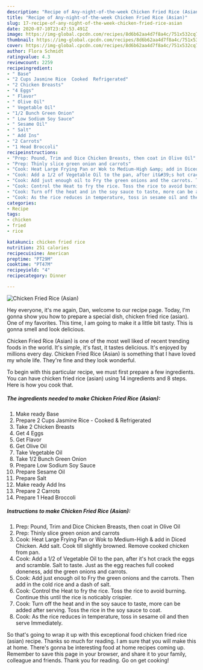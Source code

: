 ```yaml
---
description: "Recipe of Any-night-of-the-week Chicken Fried Rice (Asian)"
title: "Recipe of Any-night-of-the-week Chicken Fried Rice (Asian)"
slug: 17-recipe-of-any-night-of-the-week-chicken-fried-rice-asian
date: 2020-07-10T23:47:53.491Z
image: https://img-global.cpcdn.com/recipes/8d6b62aa4d7f8a4c/751x532cq70/chicken-fried-rice-asian-recipe-main-photo.jpg
thumbnail: https://img-global.cpcdn.com/recipes/8d6b62aa4d7f8a4c/751x532cq70/chicken-fried-rice-asian-recipe-main-photo.jpg
cover: https://img-global.cpcdn.com/recipes/8d6b62aa4d7f8a4c/751x532cq70/chicken-fried-rice-asian-recipe-main-photo.jpg
author: Flora Schmidt
ratingvalue: 4.3
reviewcount: 2259
recipeingredient:
- " Base"
- "2 Cups Jasmine Rice  Cooked  Refrigerated"
- "2 Chicken Breasts"
- "4 Eggs"
- " Flavor"
- " Olive Oil"
- " Vegetable Oil"
- "1/2 Bunch Green Onion"
- " Low Sodium Soy Sauce"
- " Sesame Oil"
- " Salt"
- " Add Ins"
- "2 Carrots"
- "1 Head Broccoli"
recipeinstructions:
- "Prep: Pound, Trim and Dice Chicken Breasts, then coat in Olive Oil"
- "Prep: Thinly slice green onion and carrots"
- "Cook: Heat Large Frying Pan or Wok to Medium-High &amp; add in Diced Chicken. Add salt. Cook till slightly browned. Remove cooked chicken from pan."
- "Cook: Add a 1/2 of Vegetable Oil to the pan, after it&#39;s hot crack the eggs and scramble. Salt to taste. Just as the egg reaches full cooked doneness, add the green onions and carrots."
- "Cook: Add just enough oil to Fry the green onions and the carrots. Then add in the cold rice and a dash of salt."
- "Cook: Control the Heat to fry the rice. Toss the rice to avoid burning. Continue this until the rice is noticably crispier."
- "Cook: Turn off the heat and in the soy sauce to taste, more can be added after serving. Toss the rice in the soy sauce to coat."
- "Cook: As the rice reduces in temperature, toss in sesame oil and then serve Immediately."
categories:
- Recipe
tags:
- chicken
- fried
- rice

katakunci: chicken fried rice 
nutrition: 251 calories
recipecuisine: American
preptime: "PT29M"
cooktime: "PT47M"
recipeyield: "4"
recipecategory: Dinner

---
```



![Chicken Fried Rice (Asian)](https://img-global.cpcdn.com/recipes/8d6b62aa4d7f8a4c/751x532cq70/chicken-fried-rice-asian-recipe-main-photo.jpg)

Hey everyone, it's me again, Dan, welcome to our recipe page. Today, I'm gonna show you how to prepare a special dish, chicken fried rice (asian). One of my favorites. This time, I am going to make it a little bit tasty. This is gonna smell and look delicious.



Chicken Fried Rice (Asian) is one of the most well liked of recent trending foods in the world. It's simple, it's fast, it tastes delicious. It's enjoyed by millions every day. Chicken Fried Rice (Asian) is something that I have loved my whole life. They're fine and they look wonderful.


To begin with this particular recipe, we must first prepare a few ingredients. You can have chicken fried rice (asian) using 14 ingredients and 8 steps. Here is how you cook that.

<!--inarticleads1-->

##### The ingredients needed to make Chicken Fried Rice (Asian):

1. Make ready  Base
1. Prepare 2 Cups Jasmine Rice - Cooked &amp; Refrigerated
1. Take 2 Chicken Breasts
1. Get 4 Eggs
1. Get  Flavor
1. Get  Olive Oil
1. Take  Vegetable Oil
1. Take 1/2 Bunch Green Onion
1. Prepare  Low Sodium Soy Sauce
1. Prepare  Sesame Oil
1. Prepare  Salt
1. Make ready  Add Ins
1. Prepare 2 Carrots
1. Prepare 1 Head Broccoli




<!--inarticleads2-->

##### Instructions to make Chicken Fried Rice (Asian):

1. Prep: Pound, Trim and Dice Chicken Breasts, then coat in Olive Oil
1. Prep: Thinly slice green onion and carrots
1. Cook: Heat Large Frying Pan or Wok to Medium-High &amp; add in Diced Chicken. Add salt. Cook till slightly browned. Remove cooked chicken from pan.
1. Cook: Add a 1/2 of Vegetable Oil to the pan, after it&#39;s hot crack the eggs and scramble. Salt to taste. Just as the egg reaches full cooked doneness, add the green onions and carrots.
1. Cook: Add just enough oil to Fry the green onions and the carrots. Then add in the cold rice and a dash of salt.
1. Cook: Control the Heat to fry the rice. Toss the rice to avoid burning. Continue this until the rice is noticably crispier.
1. Cook: Turn off the heat and in the soy sauce to taste, more can be added after serving. Toss the rice in the soy sauce to coat.
1. Cook: As the rice reduces in temperature, toss in sesame oil and then serve Immediately.




So that's going to wrap it up with this exceptional food chicken fried rice (asian) recipe. Thanks so much for reading. I am sure that you will make this at home. There's gonna be interesting food at home recipes coming up. Remember to save this page in your browser, and share it to your family, colleague and friends. Thank you for reading. Go on get cooking!

